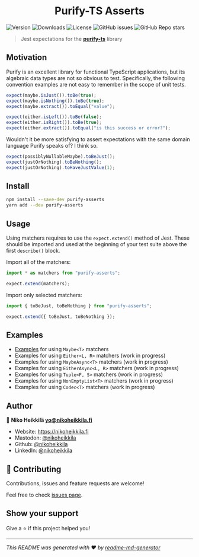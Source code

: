 <h1 align="center">Purify-TS Asserts</h1>

![Version](https://img.shields.io/npm/v/purify-asserts)
![Downloads](https://img.shields.io/npm/dw/purify-asserts)
![License](https://img.shields.io/npm/l/purify-asserts)
![GitHub issues](https://img.shields.io/github/issues/nikoheikkila/purify-asserts)
![GitHub Repo stars](https://img.shields.io/github/stars/nikoheikkila/purify-asserts?style=social)

> Jest expectations for the [**purify-ts**](https://gigobyte.github.io/purify/) library

## Motivation

Purify is an excellent library for functional TypeScript applications, but its algebraic data types are not so obvious to test. Specifically, the following convention examples are not easy to remember in the scope of unit tests.

```ts
expect(maybe.isJust()).toBe(true);
expect(maybe.isNothing()).toBe(true);
expect(maybe.extract()).toEqual("value");

expect(either.isLeft()).toBe(false);
expect(either.isRight()).toBe(true);
expect(either.extract()).toEqual("is this success or error?");
```

Wouldn't it be more satisfying to assert expectations with the same domain language Purify speaks of? I think so.

```ts
expect(possiblyNullableMaybe).toBeJust();
expect(justOrNothing).toBeNothing();
expect(justOrNothing).toHaveJustValue(1);
```

## Install

```sh
npm install --save-dev purify-asserts
yarn add --dev purify-asserts
```

## Usage

Using matchers requires to use the `expect.extend()` method of Jest. These should be imported and used at the beginning of your test suite above the first `describe()` block.

Import all of the matchers:

```ts
import * as matchers from "purify-asserts";

expect.extend(matchers);
```

Import only selected matchers:

```ts
import { toBeJust, toBeNothing } from "purify-asserts";

expect.extend({ toBeJust, toBeNothing });
```

## Examples

- [Examples](./src/matchers/Maybe/index.test.ts) for using `Maybe<T>` matchers
- Examples for using `Either<L, R>` matchers (work in progress)
- Examples for using `MaybeAsync<T>` matchers (work in progress)
- Examples for using `EitherAsync<L, R>` matchers (work in progress)
- Examples for using `Tuple<F, S>` matchers (work in progress)
- Examples for using `NonEmptyList<T>` matchers (work in progress)
- Examples for using `Codec<T>` matchers (work in progress)

## Author

👤 **Niko Heikkilä <yo@nikoheikkila.fi>**

- Website: <https://nikoheikkila.fi>
- Mastodon: [@nikoheikkila](https://mastodon.technology/@nikoheikkila)
- Github: [@nikoheikkila](https://github.com/nikoheikkila)
- LinkedIn: [@nikoheikkila](https://linkedin.com/in/nikoheikkila)

## 🤝 Contributing

Contributions, issues and feature requests are welcome!

Feel free to check [issues page](https://github.com/nikoheikkila/purify-asserts/issues).

## Show your support

Give a ⭐️ if this project helped you!

---

_This README was generated with ❤️ by [readme-md-generator](https://github.com/kefranabg/readme-md-generator)_
